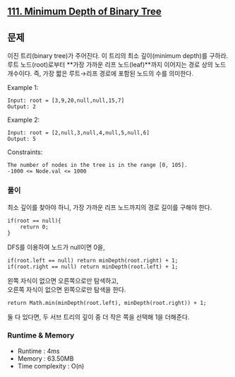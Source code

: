 [111. Minimum Depth of Binary Tree](https://leetcode.com/problems/minimum-depth-of-binary-tree/description/)
---

## 문제
이진 트리(binary tree)가 주어진다.
이 트리의 최소 깊이(minimum depth)를 구하라.<br>
루트 노드(root)로부터 **가장 가까운 리프 노드(leaf)**까지 이어지는 경로 상의 노드 개수이다. 즉, 가장 짧은 루트→리프 경로에 포함된 노드의 수를 의미한다.

Example 1:
```
Input: root = [3,9,20,null,null,15,7]
Output: 2
```
Example 2:
```
Input: root = [2,null,3,null,4,null,5,null,6]
Output: 5
```

Constraints:
```
The number of nodes in the tree is in the range [0, 105].
-1000 <= Node.val <= 1000
```

### 풀이
최소 깊이를 찾아야 하니, 가장 가까운 리프 노드까지의 경로 길이를 구해야 한다.

```
if(root == null){
    return 0;
}
```
DFS를 이용하여 노드가 null이면 0을, <br>
```
if(root.left == null) return minDepth(root.right) + 1;
if(root.right == null) return minDepth(root.left) + 1;
```
왼쪽 자식이 없으면 오른쪽으로만 탐색하고, <br>
오른쪽 자식이 없으면 왼쪽으로만 탐색을 한다. <br>
```
return Math.min(minDepth(root.left), minDepth(root.right)) + 1;
```
둘 다 있다면, 두 서브 트리의 깊이 중 더 작은 쪽을 선택해 1을 더해준다.

### Runtime & Memory
- Runtime
    : 4ms
- Memory
    : 63.50MB
- Time complexity
    : O(n)